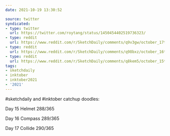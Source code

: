 ```yaml
---
date: 2021-10-19 13:30:52

source: twitter
syndicated:
- type: twitter
  url: https://twitter.com/roytang/status/1450454402519736323/
- type: reddit
  url: https://www.reddit.com/r/SketchDaily/comments/q9v3gw/october_17th_drawtober_send_in_the_clowns/hh8cs9l/
- type: reddit
  url: https://www.reddit.com/r/SketchDaily/comments/q98bxz/october_16th_anatober_anconeus/hh8crop/
- type: reddit
  url: https://www.reddit.com/r/SketchDaily/comments/q8kem5/october_15th_free_draw_friday/hh8cr7c/
tags:
- sketchdaily
- inktober
- inktober2021
- '2021'
---
```


#sketchdaily and #inktober catchup  doodles:



Day 15 Helmet 288/365

Day 16 Compass 289/365

Day 17 Collide 290/365 
